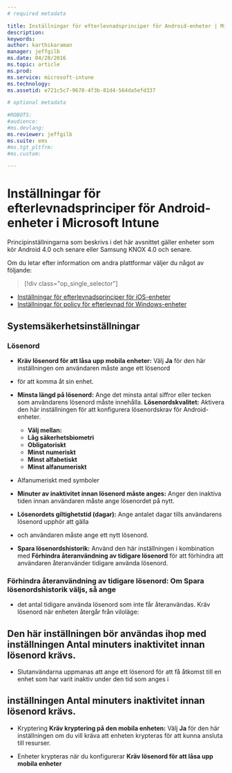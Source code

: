 ```yaml
---
# required metadata

title: Inställningar för efterlevnadsprinciper för Android-enheter | Microsoft Intune
description:
keywords:
author: karthikaraman
manager: jeffgilb
ms.date: 04/28/2016
ms.topic: article
ms.prod:
ms.service: microsoft-intune
ms.technology:
ms.assetid: e721c5c7-9678-4f3b-81d4-564da5efd337

# optional metadata

#ROBOTS:
#audience:
#ms.devlang:
ms.reviewer: jeffgilb
ms.suite: ems
#ms.tgt_pltfrm:
#ms.custom:

---
```



# Inställningar för efterlevnadsprinciper för Android-enheter i Microsoft Intune

Principinställningarna som beskrivs i det här avsnittet gäller enheter som kör Android 4.0 och senare eller Samsung KNOX 4.0 och senare.

Om du letar efter information om andra plattformar väljer du något av följande:
> [!div class="op_single_selector"]
- [Inställningar för efterlevnadsprinciper för iOS-enheter](ios-compliance-policy-settings-in-microsoft-intune.md)
- [Inställningar för policy för efterlevnad för Windows-enheter](windows-compliance-policy-settings-in-microsoft-intune.md)

## Systemsäkerhetsinställningar
### Lösenord
- **Kräv lösenord för att låsa upp mobila enheter:** Välj **Ja** för den här inställningen om användaren måste ange ett lösenord

-  för att komma åt sin enhet.

- **Minsta längd på lösenord:** Ange det minsta antal siffror eller tecken som användarens lösenord måste innehålla. **Lösenordskvalitet:** Aktivera den här inställningen för att konfigurera lösenordskrav för Android-enheter.
  -   **Välj mellan:**
  - **Låg säkerhetsbiometri**
  -   **Obligatoriskt**
  -   **Minst numeriskt**
  -   **Minst alfabetiskt**
  -   **Minst alfanumeriskt**

- Alfanumeriskt med symboler 

- **Minuter av inaktivitet innan lösenord måste anges:** Anger den inaktiva tiden innan användaren måste ange lösenordet på nytt.

- **Lösenordets giltighetstid (dagar):** Ange antalet dagar tills användarens lösenord upphör att gälla

- och användaren måste ange ett nytt lösenord.

- **Spara lösenordshistorik:** Använd den här inställningen i kombination med **Förhindra återanvändning av tidigare lösenord** för att förhindra att användaren återanvänder tidigare använda lösenord.

### **Förhindra återanvändning av tidigare lösenord:** Om **Spara lösenordshistorik** väljs, så ange
- det antal tidigare använda lösenord som inte får återanvändas. Kräv lösenord när enheten återgår från viloläge:

## Den här inställningen bör användas ihop med inställningen **Antal minuters inaktivitet innan lösenord krävs**.

- Slutanvändarna uppmanas att ange ett lösenord för att få åtkomst till en enhet som har varit inaktiv under den tid som anges i

## inställningen **Antal minuters inaktivitet innan lösenord krävs**.
- Kryptering
  **Kräv kryptering på den mobila enheten:** Välj **Ja** för den här inställningen om du vill kräva att enheten krypteras för att kunna ansluta till resurser.

- Enheter krypteras när du konfigurerar **Kräv lösenord för att
  låsa upp mobila enheter**


<!--HONumber=May16_HO2-->


